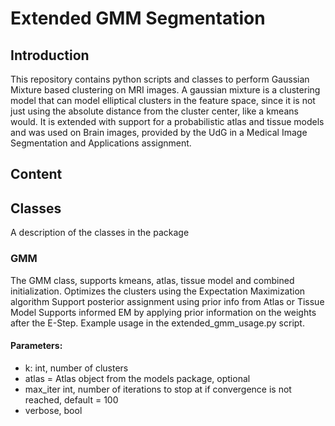 # Extended GMM Segmentation
## Introduction
This repository contains python scripts and classes to perform Gaussian Mixture based clustering on MRI images.
A gaussian mixture is a clustering model that can model elliptical clusters in the feature space, since it is not just using the absolute distance from the cluster center, like a kmeans would.
It is extended with support for a probabilistic atlas and tissue models and was used on Brain images, provided by the UdG in a Medical Image Segmentation and Applications assignment.

## Content

## Classes
A description of the classes in the package
### GMM
The GMM class, supports kmeans, atlas, tissue model and combined initialization.
Optimizes the clusters using the Expectation Maximization algorithm
Support posterior assignment using prior info from Atlas or Tissue Model
Supports informed EM by applying prior information on the weights after the E-Step.
Example usage in the extended_gmm_usage.py script. <br>

#### Parameters:
- k: int, number of clusters
- atlas = Atlas object from the models package, optional
- max_iter int, number of iterations to stop at if convergence is not reached, default = 100
- verbose, bool
    